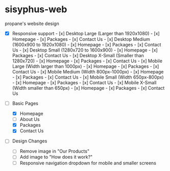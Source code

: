 # sisyphus-web

propane's website design

- [x] Responsive support
        - [x] Desktop Large (Larger than 1920x1080)
                - [x] Homepage
                - [x] Packages
                - [x] Contact Us
        - [x] Desktop Medium (1600x900 to 1920x1080)
                - [x] Homepage
                - [x] Packages
                - [x] Contact Us
        - [x] Desktop Small (1280x720 to 1600x900)
                - [x] Homepage
                - [x] Packages
                - [x] Contact Us
        - [x] Desktop X-Small (Smaller than 1280x720)
                - [x] Homepage
                - [x] Packages
                - [x] Contact Us
        - [x] Mobile Large (Width larger than 1000px)
                - [x] Homepage
                - [x] Packages
                - [x] Contact Us
        - [x] Mobile Medium (Width 800px-1000px)
                - [x] Homepage
                - [x] Packages
                - [x] Contact Us
        - [x] Mobile Small (Width 650px-800px)
                - [x] Homepage
                - [x] Packages
                - [x] Contact Us
        - [x] Mobile X-Small (Width smaller than 650px)
                - [x] Homepage
                - [x] Packages
                - [x] Contact Us

- [ ] Basic Pages
  - [x] Homepage
  - [ ] About Us
  - [x] Packages
  - [x] Contact Us

- [ ] Design Changes
  - [ ] Remove image in "Our Products"
  - [ ] Add image to "How does it work?"
  - [ ] Responsive navigation dropdown for mobile and smaller screens